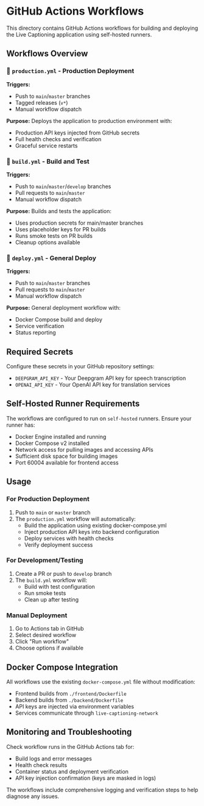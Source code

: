 # GitHub Actions Workflows

This directory contains GitHub Actions workflows for building and deploying the Live Captioning application using self-hosted runners.

## Workflows Overview

### 🚀 `production.yml` - Production Deployment
**Triggers:** 
- Push to `main`/`master` branches
- Tagged releases (`v*`)
- Manual workflow dispatch

**Purpose:** Deploys the application to production environment with:
- Production API keys injected from GitHub secrets
- Full health checks and verification
- Graceful service restarts

### 🔨 `build.yml` - Build and Test
**Triggers:** 
- Push to `main`/`master`/`develop` branches
- Pull requests to `main`/`master`
- Manual workflow dispatch

**Purpose:** Builds and tests the application:
- Uses production secrets for main/master branches
- Uses placeholder keys for PR builds
- Runs smoke tests on PR builds
- Cleanup options available

### 🎯 `deploy.yml` - General Deploy
**Triggers:** 
- Push to `main`/`master` branches
- Pull requests to `main`/`master`
- Manual workflow dispatch

**Purpose:** General deployment workflow with:
- Docker Compose build and deploy
- Service verification
- Status reporting

## Required Secrets

Configure these secrets in your GitHub repository settings:

- `DEEPGRAM_API_KEY` - Your Deepgram API key for speech transcription
- `OPENAI_API_KEY` - Your OpenAI API key for translation services

## Self-Hosted Runner Requirements

The workflows are configured to run on `self-hosted` runners. Ensure your runner has:

- Docker Engine installed and running
- Docker Compose v2 installed
- Network access for pulling images and accessing APIs
- Sufficient disk space for building images
- Port 60004 available for frontend access

## Usage

### For Production Deployment
1. Push to `main` or `master` branch
2. The `production.yml` workflow will automatically:
   - Build the application using existing docker-compose.yml
   - Inject production API keys into backend configuration
   - Deploy services with health checks
   - Verify deployment success

### For Development/Testing
1. Create a PR or push to `develop` branch
2. The `build.yml` workflow will:
   - Build with test configuration
   - Run smoke tests
   - Clean up after testing

### Manual Deployment
1. Go to Actions tab in GitHub
2. Select desired workflow
3. Click "Run workflow"
4. Choose options if available

## Docker Compose Integration

All workflows use the existing `docker-compose.yml` file without modification:
- Frontend builds from `./frontend/Dockerfile`
- Backend builds from `./backend/Dockerfile`
- API keys are injected via environment variables
- Services communicate through `live-captioning-network`

## Monitoring and Troubleshooting

Check workflow runs in the GitHub Actions tab for:
- Build logs and error messages
- Health check results
- Container status and deployment verification
- API key injection confirmation (keys are masked in logs)

The workflows include comprehensive logging and verification steps to help diagnose any issues.